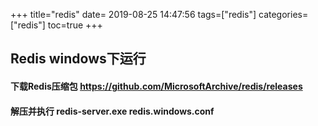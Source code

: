 +++
title="redis"
date= 2019-08-25 14:47:56
tags=["redis"]
categories=["redis"]
toc=true
+++
## Redis windows下运行
#### 下载Redis压缩包 https://github.com/MicrosoftArchive/redis/releases
#### 解压并执行  redis-server.exe redis.windows.conf